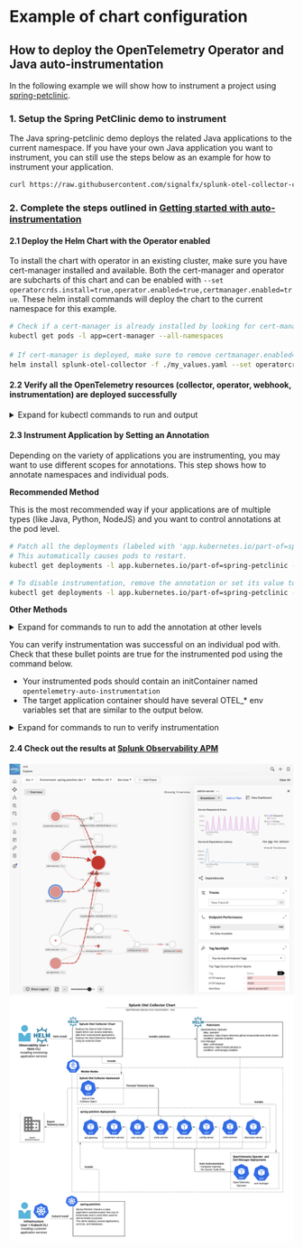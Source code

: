 # Example of chart configuration

## How to deploy the OpenTelemetry Operator and Java auto-instrumentation

In the following example we will show how to instrument a project using
[spring-petclinic](https://raw.githubusercontent.com/signalfx/splunk-otel-collector-chart/main/examples/enable-operator-and-auto-instrumentation/spring-petclinic/spring-petclinic.yaml).

### 1. Setup the Spring PetClinic demo to instrument

The Java spring-petclinic demo deploys the related Java applications to the current namespace.
If you have your own Java application you want to instrument, you can still use the steps below as an example for how
to instrument your application.

```bash
curl https://raw.githubusercontent.com/signalfx/splunk-otel-collector-chart/main/examples/enable-operator-and-auto-instrumentation/spring-petclinic/spring-petclinic.yaml | kubectl apply -f -
```

### 2. Complete the steps outlined in [Getting started with auto-instrumentation](../../docs/auto-instrumentation-install.md#steps-for-setting-up-auto-instrumentation)

#### 2.1 Deploy the Helm Chart with the Operator enabled

To install the chart with operator in an existing cluster, make sure you have cert-manager installed and available.
Both the cert-manager and operator are subcharts of this chart and can be enabled with `--set operatorcrds.install=true,operator.enabled=true,certmanager.enabled=true`.
These helm install commands will deploy the chart to the current namespace for this example.

```bash
# Check if a cert-manager is already installed by looking for cert-manager pods.
kubectl get pods -l app=cert-manager --all-namespaces

# If cert-manager is deployed, make sure to remove certmanager.enabled=true to the list of values to set
helm install splunk-otel-collector -f ./my_values.yaml --set operatorcrds.install=true,operator.enabled=true,certmanager.enabled=true,environment=dev splunk-otel-collector-chart/splunk-otel-collector
```

#### 2.2 Verify all the OpenTelemetry resources (collector, operator, webhook, instrumentation) are deployed successfully

<details>
<summary>Expand for kubectl commands to run and output</summary>

```bash
kubectl get pods
# NAME                                                            READY   STATUS             RESTARTS        AGE
# splunk-otel-collector-agent-2mtfn                               2/2     Running            0                5m
# splunk-otel-collector-agent-k4gc8                               2/2     Running            0                5m
# splunk-otel-collector-agent-wjt98                               2/2     Running            0                5m
# splunk-otel-collector-certmanager-69b98cc84d-2vzl7              1/1     Running            0                5m
# splunk-otel-collector-certmanager-cainjector-76db6dcbbf-4625c   1/1     Running            0                5m
# splunk-otel-collector-certmanager-webhook-bc68cd487-dctrf       1/1     Running            0                5m
# splunk-otel-collector-k8s-cluster-receiver-8449bfdc8-hhbvz      1/1     Running            0                5m
# splunk-otel-collector-operator-754c9d78f8-9ztwg                 2/2     Running            0                5m
# spring-petclinic-admin-server-55fb6cfc64-gwj8q                  1/1     Running            0                5m
# spring-petclinic-api-gateway-7dfb6f4c88-zstv9                   1/1     Running            0                5m
# spring-petclinic-config-server-55c5d7d69b-hhdn8                 1/1     Running            0                5m
# spring-petclinic-customers-service-65b64444bc-n7b4p             1/1     Running            0                5m
# spring-petclinic-discovery-server-78fbb87b65-tw98n              1/1     Running            0                5m
# spring-petclinic-vets-service-75bc75b8d-sx7gd                   1/1     Running            0                5m
# spring-petclinic-visits-service-7568c748f5-c5jmz                1/1     Running            0                5m

kubectl get mutatingwebhookconfiguration.admissionregistration.k8s.io
# NAME                                      WEBHOOKS   AGE
# splunk-otel-collector-certmanager-webhooh 1          8m
# splunk-otel-collector-operator-mutation   3          2m

kubectl get otelinst
# NAME                    AGE   ENDPOINT
# splunk-otel-collector   5m    http://$(SPLUNK_OTEL_AGENT):4317
```

</details>

#### 2.3 Instrument Application by Setting an Annotation

Depending on the variety of applications you are instrumenting, you may want to use different scopes for annotations. This step shows how to annotate namespaces and individual pods.

**Recommended Method**

This is the most recommended way if your applications are of multiple types (like Java, Python, NodeJS) and you want to control annotations at the pod level.

```bash
# Patch all the deployments (labeled with 'app.kubernetes.io/part-of=spring-petclinic) to add the inject annotation.
# This automatically causes pods to restart.
kubectl get deployments -l app.kubernetes.io/part-of=spring-petclinic -o name | xargs -I % kubectl patch % -p "{\"spec\": {\"template\":{\"metadata\":{\"annotations\":{\"instrumentation.opentelemetry.io/inject-java\":\"true\"}}}}}"
```

```bash
# To disable instrumentation, remove the annotation or set its value to 'false'
kubectl get deployments -l app.kubernetes.io/part-of=spring-petclinic -o name | xargs -I % kubectl patch % -p "{\"spec\": {\"template\":{\"metadata\":{\"annotations\":{\"instrumentation.opentelemetry.io/inject-java\":\"false\"}}}}}"
```

**Other Methods**

<details>
<summary>Expand for commands to run to add the annotation at other levels</summary>

##### Namespace Annotation

If all the applications within the target namespace are of one type, annotating the namespace is appropriate.
For example, if you have a namespace called `spring-petclinic` where only Java-based applications run, this could be useful.

```bash
# Annotate the 'spring-petclinic' namespace
kubectl patch namespace spring-petclinic -p '{"metadata":{"annotations":{"instrumentation.opentelemetry.io/inject-java":"true"}}}'
# To apply the changes, you may need to restart the existing pods
kubectl delete --all pods --namespace spring-petclinic
```

```bash
# To disable instrumentation, remove the annotation or set its value to 'false'
kubectl patch namespace spring-petclinic -p '{"metadata":{"annotations":{"instrumentation.opentelemetry.io/inject-java":"false"}}}'
# To apply the changes, you may need to restart the existing pods
kubectl delete --all pods --namespace spring-petclinic
```

##### Deployment Templates

Use this method if you need specific control over which deployments are instrumented.

```bash
# Patch all spring-petclinic deployments
kubectl patch deployment spring-petclinic-admin-server -p '{"spec": {"template":{"metadata":{"annotations":{"instrumentation.opentelemetry.io/inject-java":"true"}}}} }'
kubectl patch deployment spring-petclinic-api-gateway -p '{"spec": {"template":{"metadata":{"annotations":{"instrumentation.opentelemetry.io/inject-java":"true"}}}} }'
kubectl patch deployment spring-petclinic-config-server -p '{"spec": {"template":{"metadata":{"annotations":{"instrumentation.opentelemetry.io/inject-java":"true"}}}} }'
kubectl patch deployment spring-petclinic-customers-service -p '{"spec": {"template":{"metadata":{"annotations":{"instrumentation.opentelemetry.io/inject-java":"true"}}}} }'
kubectl patch deployment spring-petclinic-vets-service -p '{"spec": {"template":{"metadata":{"annotations":{"instrumentation.opentelemetry.io/inject-java":"true"}}}} }'
kubectl patch deployment spring-petclinic-discovery-server -p '{"spec": {"template":{"metadata":{"annotations":{"instrumentation.opentelemetry.io/inject-java":"true"}}}} }'
kubectl patch deployment spring-petclinic-visits-service -p '{"spec": {"template":{"metadata":{"annotations":{"instrumentation.opentelemetry.io/inject-java":"true"}}}} }'
```

```bash
# To disable instrumentation, remove the annotation or set its value to 'false'
kubectl patch deployment spring-petclinic-admin-server -p '{"spec": {"template":{"metadata":{"annotations":{"instrumentation.opentelemetry.io/inject-java":"false"}}}} }'
kubectl patch deployment spring-petclinic-api-gateway -p '{"spec": {"template":{"metadata":{"annotations":{"instrumentation.opentelemetry.io/inject-java":"false"}}}} }'
kubectl patch deployment spring-petclinic-config-server -p '{"spec": {"template":{"metadata":{"annotations":{"instrumentation.opentelemetry.io/inject-java":"false"}}}} }'
kubectl patch deployment spring-petclinic-customers-service -p '{"spec": {"template":{"metadata":{"annotations":{"instrumentation.opentelemetry.io/inject-java":"false"}}}} }'
kubectl patch deployment spring-petclinic-vets-service -p '{"spec": {"template":{"metadata":{"annotations":{"instrumentation.opentelemetry.io/inject-java":"false"}}}} }'
kubectl patch deployment spring-petclinic-discovery-server -p '{"spec": {"template":{"metadata":{"annotations":{"instrumentation.opentelemetry.io/inject-java":"false"}}}} }'
kubectl patch deployment spring-petclinic-visits-service -p '{"spec": {"template":{"metadata":{"annotations":{"instrumentation.opentelemetry.io/inject-java":"false"}}}} }'
```

</details>

You can verify instrumentation was successful on an individual pod with. Check that these bullet points are
true for the instrumented pod using the command below.
- Your instrumented pods should contain an initContainer named `opentelemetry-auto-instrumentation`
- The target application container should have several OTEL_* env variables set that are similar to the output below.

<details>
<summary>Expand for commands to run to verify instrumentation</summary>

```bash
kubectl describe pod spring-petclinic-9d5bc5fff-5r5gr
# Name:             spring-petclinic-9d5bc5fff-5r5gr
# Namespace:        spring-petclinic
# Annotations:      instrumentation.opentelemetry.io/inject-java: true
# Status:           Running
# Init Containers:
#   opentelemetry-auto-instrumentation:
#     Image:         ghcr.io/open-telemetry/opentelemetry-operator/autoinstrumentation-java:1.23.0
#     Command:
#       cp
#       /javaagent.jar
#       /otel-auto-instrumentation/javaagent.jar
#     State:          Terminated
#       Reason:       Completed
#       Exit Code:    0
# Containers:
#   app:
#     State:          Running
#     Ready:          True
#     Environment:
#       SPLUNK_OTEL_AGENT:                    (v1:status.hostIP)
#       OTEL_EXPORTER_OTLP_ENDPOINT:         http://$(SPLUNK_OTEL_AGENT):4317
#       OTEL_TRACES_EXPORTER:                otlp
#       JAVA_TOOL_OPTIONS:                    -javaagent:/otel-auto-instrumentation/javaagent.jar
#       OTEL_SERVICE_NAME:                   spring-petclinic
#       OTEL_RESOURCE_ATTRIBUTES_POD_NAME:   spring-petclinic-9d5bc5fff-5r5gr (v1:metadata.name)
#       OTEL_RESOURCE_ATTRIBUTES_NODE_NAME:   (v1:spec.nodeName)
#       OTEL_PROPAGATORS:                    tracecontext,baggage,b3
#       OTEL_RESOURCE_ATTRIBUTES:            splunk.zc.method=autoinstrumentation-java:v1.28.1,k8s.container.name=app,k8s.deployment.name=spring-petclinic,k8s.namespace.name=spring-petclinic,k8s.node.name=$(OTEL_RESOURCE_ATTRIBUTES_NODE_NAME),k8s.pod.name=$(OTEL_RESOURCE_ATTRIBUTES_POD_NAME),k8s.replicaset.name=spring-petclinic-9d5bc5fff
#     Mounts:
#       /otel-auto-instrumentation from opentelemetry-auto-instrumentation (rw)
```

</details>

#### 2.4 Check out the results at [Splunk Observability APM](https://app.us1.signalfx.com/#/apm)

![APM](auto-instrumentation-java-apm-result.png)
![Splunk_Chart_OtelOperator_Auto-instrumentation](auto-instrumentation-java-diagram.png)
